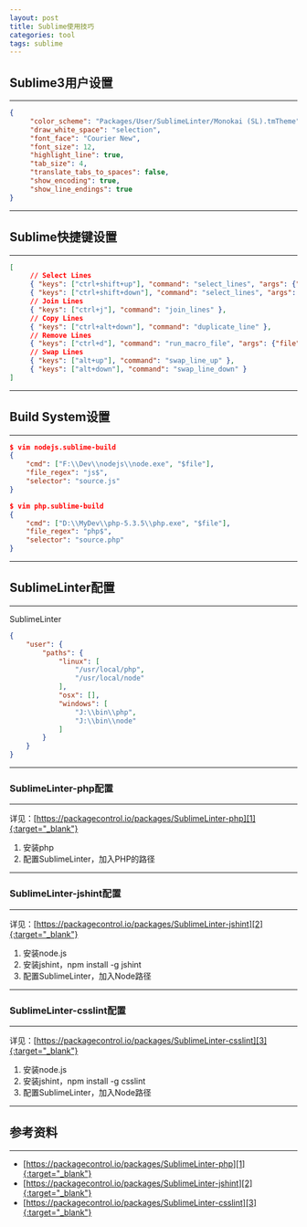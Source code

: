 ```yaml
---
layout: post
title: Sublime使用技巧
categories: tool
tags: sublime
---
```


## Sublime3用户设置

---

```json
{
     "color_scheme": "Packages/User/SublimeLinter/Monokai (SL).tmTheme",
     "draw_white_space": "selection",
     "font_face": "Courier New",
     "font_size": 12,
     "highlight_line": true,
     "tab_size": 4,
     "translate_tabs_to_spaces": false,
     "show_encoding": true,
     "show_line_endings": true
}
```

---

## Sublime快捷键设置

---

```json
[
     // Select Lines
     { "keys": ["ctrl+shift+up"], "command": "select_lines", "args": {"forward": false} },
     { "keys": ["ctrl+shift+down"], "command": "select_lines", "args": {"forward": true} },
     // Join Lines
     { "keys": ["ctrl+j"], "command": "join_lines" },
     // Copy Lines
     { "keys": ["ctrl+alt+down"], "command": "duplicate_line" },
     // Remove Lines
     { "keys": ["ctrl+d"], "command": "run_macro_file", "args": {"file": "res://Packages/Default/Delete Line.sublime-macro"} },
     // Swap Lines
     { "keys": ["alt+up"], "command": "swap_line_up" },
     { "keys": ["alt+down"], "command": "swap_line_down" }
]
```

---

## Build System设置

---

```json
$ vim nodejs.sublime-build
{
    "cmd": ["F:\\Dev\\nodejs\\node.exe", "$file"],
    "file_regex": "js$",
    "selector": "source.js"
}
```

```json
$ vim php.sublime-build
{
    "cmd": ["D:\\MyDev\\php-5.3.5\\php.exe", "$file"],
    "file_regex": "php$",
    "selector": "source.php"
}
```

---

## SublimeLinter配置

---

SublimeLinter

```json
{
    "user": {
        "paths": {
            "linux": [
                "/usr/local/php",
                "/usr/local/node"
            ],
            "osx": [],
            "windows": [
                "J:\\bin\\php",
                "J:\\bin\\node"
            ]
        }
    }
}
```

---

### SublimeLinter-php配置

---

详见：[https://packagecontrol.io/packages/SublimeLinter-php][1]{:target="_blank"}

1. 安装php
2. 配置SublimeLinter，加入PHP的路径

---

### SublimeLinter-jshint配置

---

详见：[https://packagecontrol.io/packages/SublimeLinter-jshint][2]{:target="_blank"}

1. 安装node.js
2. 安装jshint，npm install -g jshint
3. 配置SublimeLinter，加入Node路径

---

### SublimeLinter-csslint配置

---

详见：[https://packagecontrol.io/packages/SublimeLinter-csslint][3]{:target="_blank"}

1. 安装node.js
2. 安装jshint，npm install -g csslint
3. 配置SublimeLinter，加入Node路径

---

## 参考资料

---

* [https://packagecontrol.io/packages/SublimeLinter-php][1]{:target="_blank"}
* [https://packagecontrol.io/packages/SublimeLinter-jshint][2]{:target="_blank"}
* [https://packagecontrol.io/packages/SublimeLinter-csslint][3]{:target="_blank"}

[1]:https://packagecontrol.io/packages/SublimeLinter-php
[2]:https://packagecontrol.io/packages/SublimeLinter-jshint
[3]:https://packagecontrol.io/packages/SublimeLinter-csslint
